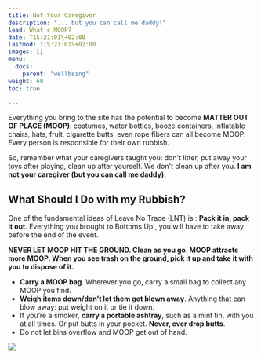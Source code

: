 ```yaml
---
title: Not Your Caregiver
description: "... but you can call me daddy!"
lead: What's MOOP?
date: T15:21:01\+02:00
lastmod: T15:21:01\+02:00
images: []
menu: 
  docs:
    parent: "wellbeing"
weight: 60
toc: true

---
```

Everything you bring to the site has the potential to become **MATTER OUT OF PLACE (MOOP)**: costumes, water bottles, booze containers, inflatable chairs, hats, fruit, cigarette butts, even rope fibers can all become MOOP. Every person is responsible for their own rubbish.

So, remember what your caregivers taught you: don't litter, put away your toys after playing, clean up after yourself.
We don't clean up after you. **I am not your caregiver (but you can call me daddy).**

## What Should I Do with my Rubbish?

One of the fundamental ideas of Leave No Trace (LNT) is : **Pack it in, pack it out**. Everything you brought to Bottoms Up!, you will have to take away before the end of the event.

**NEVER LET MOOP HIT THE GROUND. Clean as you go. MOOP attracts more MOOP. When you see trash on the ground, pick it up and take it with you to dispose of it.**

* **Carry a MOOP bag**. Wherever you go, carry a small bag to collect any MOOP you find.
* **Weigh items down/don’t let them get blown away**. Anything that can blow away: put weight on it or tie it down. 
* If you’re a smoker, **carry a portable ashtray**, such as a mint tin, with you at all times. Or put butts in your pocket. **Never, ever drop butts**.
* Do not let bins overflow and MOOP get out of hand.

![](https://i.imgur.com/XS3diJ1.jpeg)
